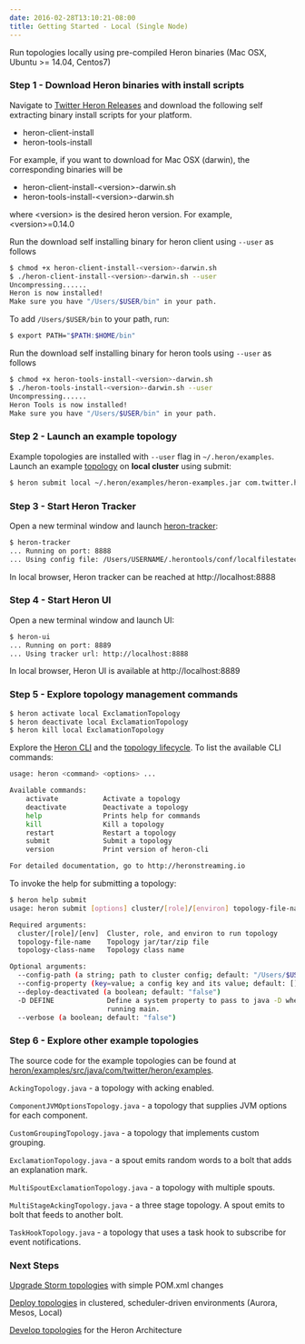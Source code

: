 ```yaml
---
date: 2016-02-28T13:10:21-08:00
title: Getting Started - Local (Single Node)
---
```


Run topologies locally using pre-compiled Heron binaries (Mac OSX, Ubuntu >= 14.04, Centos7)

### Step 1 - Download Heron binaries with install scripts

Navigate to [Twitter Heron Releases](https://github.com/twitter/heron/releases) and
download the following self extracting binary install scripts for your platform.

* heron-client-install
* heron-tools-install

For example, if you want to download for Mac OSX (darwin), the
corresponding binaries will be

* heron-client-install-\<version\>-darwin.sh
* heron-tools-install-\<version\>-darwin.sh

where \<version\> is the desired heron version. For example, \<version\>=0.14.0

Run the download self installing binary for heron client using ```--user``` as follows
```bash
$ chmod +x heron-client-install-<version>-darwin.sh
$ ./heron-client-install-<version>-darwin.sh --user
Uncompressing......
Heron is now installed!
Make sure you have "/Users/$USER/bin" in your path.
```
To add ```/Users/$USER/bin``` to your path, run:
```bash
$ export PATH="$PATH:$HOME/bin"
```

Run the download self installing binary for heron tools using ```--user``` as follows
```bash
$ chmod +x heron-tools-install-<version>-darwin.sh
$ ./heron-tools-install-<version>-darwin.sh --user
Uncompressing......
Heron Tools is now installed!
Make sure you have "/Users/$USER/bin" in your path.
```

### Step 2 - Launch an example topology

Example topologies are installed with ```--user``` flag in ```~/.heron/examples```.  Launch an example [topology](../concepts/topologies) on **local cluster** using submit:

```bash
$ heron submit local ~/.heron/examples/heron-examples.jar com.twitter.heron.examples.ExclamationTopology ExclamationTopology
```

### Step 3 - Start Heron Tracker

Open a new terminal window and launch [heron-tracker](../operators/heron-tracker):
```bash
$ heron-tracker
... Running on port: 8888
... Using config file: /Users/USERNAME/.herontools/conf/localfilestateconf.yaml
```
In local browser, Heron tracker can be reached at http://localhost:8888


### Step 4 - Start Heron UI

Open a new terminal window and launch UI:
```bash
$ heron-ui
... Running on port: 8889
... Using tracker url: http://localhost:8888
```
In local browser, Heron UI is available at http://localhost:8889

### Step 5 - Explore topology management commands

```bash
$ heron activate local ExclamationTopology
$ heron deactivate local ExclamationTopology
$ heron kill local ExclamationTopology
```
Explore the [Heron CLI](../operators/heron-cli)
and the [topology lifecycle](../concepts/topologies#topology-lifecycle). To list the available CLI commands:
```bash
usage: heron <command> <options> ...

Available commands:
    activate           Activate a topology
    deactivate         Deactivate a topology
    help               Prints help for commands
    kill               Kill a topology
    restart            Restart a topology
    submit             Submit a topology
    version            Print version of heron-cli

For detailed documentation, go to http://heronstreaming.io
```

To invoke the help for submitting a topology:
```bash
$ heron help submit
usage: heron submit [options] cluster/[role]/[environ] topology-file-name topology-class-name [topology-args]

Required arguments:
  cluster/[role]/[env]  Cluster, role, and environ to run topology
  topology-file-name    Topology jar/tar/zip file
  topology-class-name   Topology class name

Optional arguments:
  --config-path (a string; path to cluster config; default: "/Users/$USER/.heron/conf")
  --config-property (key=value; a config key and its value; default: [])
  --deploy-deactivated (a boolean; default: "false")
  -D DEFINE             Define a system property to pass to java -D when
                        running main.
  --verbose (a boolean; default: "false")
```

### Step 6 - Explore other example topologies

The source code for the example topologies can be found at
[heron/examples/src/java/com/twitter/heron/examples](https://github.com/twitter/heron/tree/master/heron/examples/src/java/com/twitter/heron/examples).

```AckingTopology.java``` - a topology with acking enabled.

```ComponentJVMOptionsTopology.java``` - a topology that supplies JVM options for each component.

```CustomGroupingTopology.java``` - a topology that implements custom grouping.

```ExclamationTopology.java``` - a spout emits random words to a bolt that adds an explanation mark.

```MultiSpoutExclamationTopology.java``` - a topology with multiple spouts.

```MultiStageAckingTopology.java``` - a three stage topology. A spout emits to bolt that feeds to another bolt.

```TaskHookTopology.java``` - a topology that uses a task hook to subscribe for event notifications.

### Next Steps
[Upgrade Storm topologies](../upgrade-storm-to-heron) with simple POM.xml changes

[Deploy topologies](../operators/deployment) in clustered, scheduler-driven environments (Aurora, Mesos, Local)

[Develop topologies](../concepts/architecture) for the Heron Architecture
